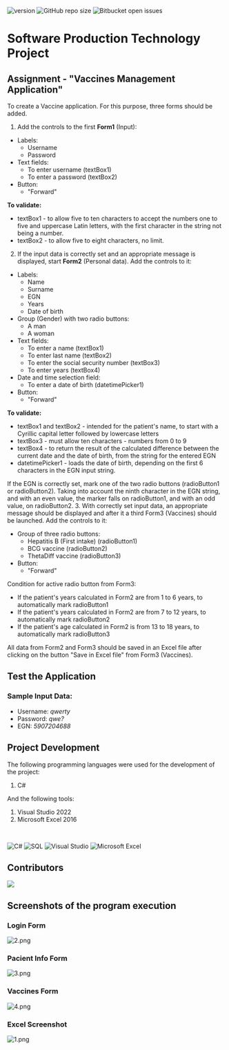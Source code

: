 ![version](https://img.shields.io/badge/version-1.0.0-blue)
![GitHub repo size](https://img.shields.io/github/repo-size/ngdechev/football-championship?color=yellow)
![Bitbucket open issues](https://img.shields.io/bitbucket/issues/ngdechev/football-championship)

# Software Production Technology Project
## Assignment - "Vaccines Management Application"

To create a Vaccine application. For this purpose, three forms should be added.
1. Add the controls to the first **Form1** (Input):
- Labels:
  - Username
  - Password
- Text fields:
  - To enter username (textBox1)
  - To enter a password (textBox2)
- Button:
  - "Forward" <br>

**To validate:**
- textBox1 - to allow five to ten characters to accept the numbers one to five and uppercase Latin letters, with the first character in the string not being a number.
- textBox2 - to allow five to eight characters, no limit. <br>
2. If the input data is correctly set and an appropriate message is displayed, start **Form2** (Personal data). Add the controls to it:
- Labels:
  - Name
  - Surname
  - EGN
  - Years
  - Date of birth
- Group (Gender) with two radio buttons:
  - A man
  - A woman
- Text fields:
  - To enter a name (textBox1)
  - To enter last name (textBox2)
  - To enter the social security number (textBox3)
  - To enter years (textBox4)
- Date and time selection field:
  - To enter a date of birth (datetimePicker1)
- Button:
  - "Forward" <br>

**To validate:**
- textBox1 and textBox2 - intended for the patient's name, to start with a Cyrillic capital letter followed by lowercase letters
- textBox3 - must allow ten characters - numbers from 0 to 9
- textBox4 - to return the result of the calculated difference between the current date and the date of birth, from the string for the entered EGN
- datetimePicker1 - loads the date of birth, depending on the first 6 characters in the EGN input string.

If the EGN is correctly set, mark one of the two radio buttons (radioButton1 or radioButton2). Taking into account the ninth character in the EGN string, and with an even value, the marker falls on radioButton1, and with an odd value, on radioButton2.
3. With correctly set input data, an appropriate message should be displayed and after it a third Form3 (Vaccines) should be launched. Add the controls to it:
- Group of three radio buttons:
  - Hepatitis B (First intake) (radioButton1)
  - BCG vaccine (radioButton2)
  - ThetaDiff vaccine (radioButton3)
- Button:
  - "Forward" <br>

Condition for active radio button from Form3:
- If the patient's years calculated in Form2 are from 1 to 6 years, to automatically mark radioButton1
- If the patient's years calculated in Form2 are from 7 to 12 years, to automatically mark radioButton2
- If the patient's age calculated in Form2 is from 13 to 18 years, to automatically mark radioButton3

All data from Form2 and Form3 should be saved in an Excel file after clicking on the button "Save in Excel file" from Form3 (Vaccines).
## Test the Application
### Sample Input Data:
- Username: *qwerty*
- Password: *qwe?*
- EGN: *5907204688*

## Project Development
The following programming languages were used for the development of the project:
1. C#

And the following tools:
1. Visual Studio 2022
2. Microsoft Excel 2016
<br>

![C#](https://img.shields.io/badge/c%23-%23239120.svg?style=for-the-badge&logo=c-sharp&logoColor=white) ![SQL](https://img.shields.io/badge/-SQL-blue?style=for-the-badge) ![Visual Studio](https://img.shields.io/badge/Visual%20Studio-5C2D91.svg?style=for-the-badge&logo=visual-studio&logoColor=white) ![Microsoft Excel](https://img.shields.io/badge/Microsoft_Excel-217346?style=for-the-badge&logo=microsoft-excel&logoColor=white)

## Contributors

<a href="https://github.com/ngdechev/taxi-management-application/graphs/contributors">
<img src="https://contributors-img.web.app/image?repo=ngdechev/taxi-management-application" />
</a>

## Screenshots of the program execution
### Login Form
![2.png](https://i.postimg.cc/sD1xptk6/2.png)

### Pacient Info Form
![3.png](https://i.postimg.cc/2y95swZ7/3.png)

### Vaccines Form
![4.png](https://i.postimg.cc/44WnHJSH/4.png)

### Excel Screenshot
![1.png](https://i.postimg.cc/fyRLqFJb/1.png) 
